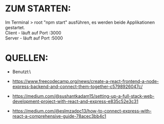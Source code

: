# ZUM STARTEN:

Im Terminal > root "npm start" ausführen, es werden beide Applikationen gestartet.\
Client - läuft auf Port :3000\
Server - läuft auf Port :5000


# QUELLEN:

- Benutzt:\
- https://www.freecodecamp.org/news/create-a-react-frontend-a-node-express-backend-and-connect-them-together-c5798926047c/

- https://medium.com/@sushantkadam15/setting-up-a-full-stack-web-development-project-with-react-and-express-e835c52e3c31

- https://medium.com/@eslmzadpc13/how-to-connect-express-with-react-a-comprehensive-guide-78acec3bb4c1

